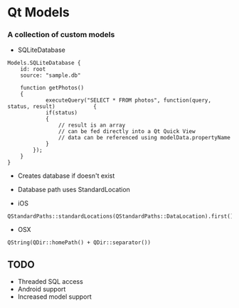 # Qt Models
### A collection of custom models



- SQLiteDatabase
 
```
Models.SQLiteDatabase {
    id: root
    source: "sample.db"
    
    function getPhotos() 
    {
            executeQuery("SELECT * FROM photos", function(query, status, result) 			{
            if(status)
            {
				// result is an array
				// can be fed directly into a Qt Quick View
				// data can be referenced using modelData.propertyName
            }
        });
    }
}
```

- Creates database if doesn't exist
- Database path uses StandardLocation

- iOS

```
QStandardPaths::standardLocations(QStandardPaths::DataLocation).first()
```

- OSX

```
QString(QDir::homePath() + QDir::separator())
```

## TODO

- Threaded SQL access
- Android support
- Increased model support
